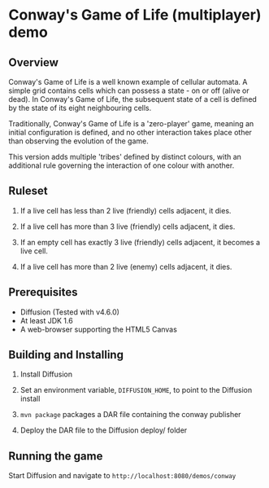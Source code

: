 Conway's Game of Life (multiplayer) demo
========================================

Overview
--------

Conway's Game of Life is a well known example of cellular automata.
A simple grid contains cells which can possess a state - on or off (alive or dead).
In Conway's Game of Life, the subsequent state of a cell is defined by the state of 
its eight neighbouring cells.

Traditionally, Conway's Game of Life is a 'zero-player' game, meaning an initial configuration 
is defined, and no other interaction takes place other than observing the evolution of the game.

This version adds multiple 'tribes' defined by distinct colours, with an additional rule 
governing the interaction of one colour with another.

Ruleset
-------

1. If a live cell has less than 2 live (friendly) cells adjacent, it dies.

2. If a live cell has more than 3 live (friendly) cells adjacent, it dies.

3. If an empty cell has exactly 3 live (friendly) cells adjacent, it becomes a live cell.

4. If a live cell has more than 2 live (enemy) cells adjacent, it dies.

Prerequisites
-------------

- Diffusion (Tested with v4.6.0)
- At least JDK 1.6
- A web-browser supporting the HTML5 Canvas

Building and Installing
-----------------------

1. Install Diffusion

2. Set an environment variable, `DIFFUSION_HOME`, to point to the Diffusion install

3. `mvn package` packages a DAR file containing the conway publisher

4. Deploy the DAR file to the Diffusion deploy/ folder

Running the game
----------------

Start Diffusion and navigate to `http://localhost:8080/demos/conway`
